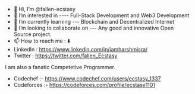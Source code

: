 - 👋 Hi, I’m @fallen-ecstasy
- 👀 I’m interested in ---- Full-Stack Development and Web3 Development
- 🌱 I’m currently learning --- Blockchain and Decentralized Internet
- 💞️ I’m looking to collaborate on --- Any good and innovative Open Source project.
- 📫 How to reach me : ⬇️
- LinkedIn : https://www.linkedin.com/in/iamharshmisra/
- Twitter : https://twitter.com/fallen_Ecstasy



I am also a fanatic Competetive Programmer.

- Codechef :- https://www.codechef.com/users/ecstasy_1337
- Codeforces :- https://codeforces.com/profile/ecstasy1101

<!---
fallen-ecstasy/fallen-ecstasy is a ✨ special ✨ repository because its `README.md` (this file) appears on your GitHub profile.
You can click the Preview link to take a look at your changes.
--->
